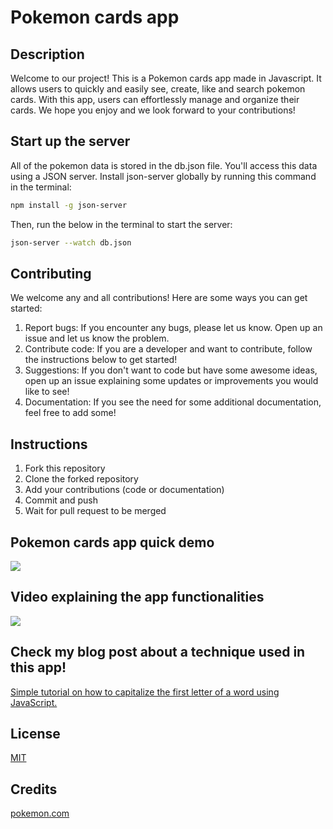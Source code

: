 # Pokemon cards app

## Description
Welcome to our project! This is a Pokemon cards app made in Javascript. It allows users to quickly and easily see, create, like and search pokemon cards. With this app, users can effortlessly manage and organize their cards. We hope you enjoy and we look forward to your contributions!

## Start up the server
All of the pokemon data is stored in the db.json file. You'll access this data using a JSON server. Install json-server globally by running this command in the terminal:

```bash
npm install -g json-server
```
Then, run the below in the terminal to start the server:

```bash
json-server --watch db.json
```

## Contributing
We welcome any and all contributions! Here are some ways you can get started:
1. Report bugs: If you encounter any bugs, please let us know. Open up an issue and let us know the problem.
2. Contribute code: If you are a developer and want to contribute, follow the instructions below to get started!
3. Suggestions: If you don't want to code but have some awesome ideas, open up an issue explaining some updates or improvements you would like to see!
4. Documentation: If you see the need for some additional documentation, feel free to add some!

## Instructions
1. Fork this repository
2. Clone the forked repository
3. Add your contributions (code or documentation)
4. Commit and push
5. Wait for pull request to be merged

## Pokemon cards app quick demo

![](https://github.com/acrrj123/project-pokemon-cards/blob/main/ezgif.com-video-to-gif.gif)

## Video explaining the app functionalities

![](https://www.youtube.com/watch?v=ewfwvFvIrPA)

## Check my blog post about a technique used in this app! 

[Simple tutorial on how to capitalize the first letter of a word using JavaScript.](https://medium.com/@acrrj123/simple-tutorial-on-how-to-uppercase-capitalize-the-first-letter-of-a-word-with-javascript-2a43864cb402)

## License

[MIT](https://choosealicense.com/licenses/mit/)

## Credits
[pokemon.com](https://www.pokemon.com/us)


